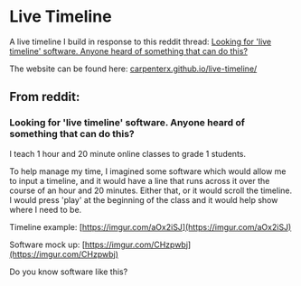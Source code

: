 # Live Timeline

A live timeline I build in response to this reddit thread: [Looking for 'live timeline' software. Anyone heard of something that can do this?](https://www.reddit.com/r/software/comments/rr1dsy/looking_for_live_timeline_software_anyone_heard/)

The website can be found here: [carpenterx.github.io/live-timeline/](carpenterx.github.io/live-timeline/)

## From reddit:

### Looking for 'live timeline' software. Anyone heard of something that can do this?

I teach 1 hour and 20 minute online classes to grade 1 students.

To help manage my time, I imagined some software which would allow me to input a timeline, and it would have a line that runs across it over the course of an hour and 20 minutes. Either that, or it would scroll the timeline. I would press 'play' at the beginning of the class and it would help show where I need to be.

Timeline example: [https://imgur.com/aOx2iSJ](https://imgur.com/aOx2iSJ)

Software mock up: [https://imgur.com/CHzpwbj](https://imgur.com/CHzpwbj)

Do you know software like this?
